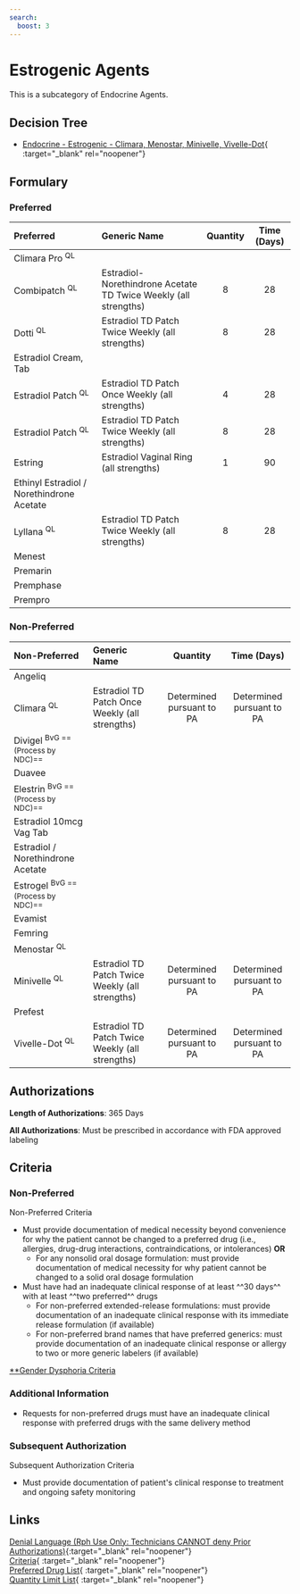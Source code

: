 ```yaml
---
search:
  boost: 3
---
```


# Estrogenic Agents

This is a subcategory of Endocrine Agents.

## Decision Tree

- [Endocrine - Estrogenic - Climara, Menostar, Minivelle, Vivelle-Dot](https://forms.office.com/Pages/ResponsePage.aspx?id=nPhjxpvvj0G9PUHkbAzgaN9UYz8EqmlIs3_TYn4TbXBUNzNGUDA0R1ZQN005TkxQRTBFU1pXRlZCQiQlQCNjPTEkJUAjdD1n){ :target="_blank" rel="noopener"}

## Formulary

### Preferred

| Preferred                                 | Generic Name                                                    | Quantity | Time (Days) |
|:------------------------------------------|:----------------------------------------------------------------|:--------:|:-----------:|
| Climara Pro <sup>QL</sup>                 |                                                                 |          |             |
| Combipatch <sup>QL</sup>                  | Estradiol-Norethindrone Acetate TD Twice Weekly (all strengths) |    8     |     28      |
| Dotti <sup>QL</sup>                       | Estradiol TD Patch Twice Weekly (all strengths)                 |    8     |     28      |
| Estradiol Cream, Tab                      |                                                                 |          |             |
| Estradiol Patch <sup>QL</sup>             | Estradiol TD Patch Once Weekly (all strengths)                  |    4     |     28      |
| Estradiol Patch <sup>QL</sup>             | Estradiol TD Patch Twice Weekly (all strengths)                 |    8     |     28      |
| Estring                                   | Estradiol Vaginal Ring (all strengths)                          |    1     |     90      |
| Ethinyl Estradiol / Norethindrone Acetate |                                                                 |          |             |
| Lyllana <sup>QL</sup>                     | Estradiol TD Patch Twice Weekly (all strengths)                 |    8     |     28      |
| Menest                                    |                                                                 |          |             |
| Premarin                                  |                                                                 |          |             |
| Premphase                                 |                                                                 |          |             |
| Prempro                                   |                                                                 |          |             |

### Non-Preferred

| Non-Preferred                     | Generic Name                                    |         Quantity          |        Time (Days)        |
|:----------------------------------|:------------------------------------------------|:-------------------------:|:-------------------------:|
| Angeliq                           |                                                 |                           |                           |
| Climara <sup>QL</sup>             | Estradiol TD Patch Once Weekly (all strengths)  | Determined pursuant to PA | Determined pursuant to PA |
| Divigel <sup>BvG ==(Process by NDC)==</sup>            |                                                 |                           |                           |
| Duavee                            |                                                 |                           |                           |
| Elestrin <sup>BvG ==(Process by NDC)==</sup>           |                                                 |                           |                           |
| Estradiol 10mcg Vag Tab           |                                                 |                           |                           |
| Estradiol / Norethindrone Acetate |                                                 |                           |                           |
| Estrogel <sup>BvG ==(Process by NDC)==</sup>           |                                                 |                           |                           |
| Evamist                           |                                                 |                           |                           |
| Femring                           |                                                 |                           |                           |
| Menostar <sup>QL</sup>            |                                                 |                           |                           |
| Minivelle <sup>QL</sup>           | Estradiol TD Patch Twice Weekly (all strengths) | Determined pursuant to PA | Determined pursuant to PA |
| Prefest                           |                                                 |                           |                           |
| Vivelle-Dot <sup>QL</sup>         | Estradiol TD Patch Twice Weekly (all strengths) | Determined pursuant to PA | Determined pursuant to PA |

## Authorizations

**Length of Authorizations**: 365 Days

**All Authorizations**: Must be prescribed in accordance with FDA approved labeling

## Criteria

### Non-Preferred

Non-Preferred Criteria

- Must provide documentation of medical necessity beyond convenience for why the patient cannot be changed to a preferred drug (i.e., allergies, drug-drug interactions, contraindications, or intolerances) **OR**
    - For any nonsolid oral dosage formulation: must provide documentation of medical necessity for why patient cannot be changed to a solid oral dosage formulation
- Must have had an inadequate clinical response of at least ^^30 days^^ with at least ^^two preferred^^ drugs
    - For non-preferred extended-release formulations: must provide documentation of an inadequate clinical response with its immediate release formulation (if available)
    - For non-preferred brand names that have preferred generics: must provide documentation of an inadequate clinical response or allergy to two or more generic labelers (if available)
 
[**Gender Dysphoria Criteria](https://special-spoon-f542dccd.pages.github.io/Pharmacist%20Reference%20Guide/Medication%20Guidance/GenderDysphoria/)

### Additional Information

- Requests for non-preferred drugs must have an inadequate clinical response with preferred drugs with the same delivery method

### Subsequent Authorization

Subsequent Authorization Criteria

- Must provide documentation of patient's clinical response to treatment and ongoing safety monitoring

## Links

[Denial Language (Rph Use Only: Technicians CANNOT deny Prior Authorizations)](https://mygainwell-my.sharepoint.com.mcas.ms/:w:/r/personal/rachel_carpenter_gainwelltechnologies_com/_layouts/15/Doc.aspx?sourcedoc=%7BCD777F63-7F18-4713-8D6A-B043BEE631F5%7D&file=Denial%20Language%20Updated%2009112023.docx&action=embedview&mobileredirect=true&wdStartOn=51&cid=f4472ece-6d4f-4694-b0c5-c150a2f53fea){:target="_blank" rel="noopener"} </br>
[Criteria](https://medicaid.ohio.gov/static/PHM/drug-coverage/20231001+UPDL+Criteria+_v2.FINAL.pdf#page=58){ :target="_blank" rel="noopener"} </br>
[Preferred Drug List](https://medicaid.ohio.gov/static/PHM/drug-coverage/20231001_UPDL_V2.FINAL.hyperlinks_added.pdf#page=22){ :target="_blank" rel="noopener"} </br>
[Quantity Limit List](https://pharmacy.medicaid.ohio.gov/sites/default/files/20230101_Ohio_Medicaid_Quantity_Document_APPROVED.pdf){ :target="_blank" rel="noopener"}
